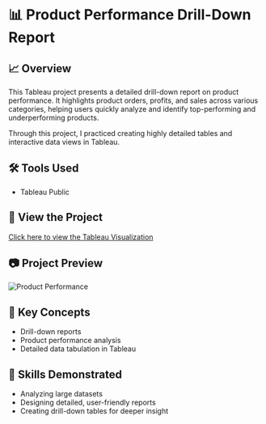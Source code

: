 # 📊 Product Performance Drill-Down Report

## 📈 Overview
This Tableau project presents a detailed drill-down report on product performance. It highlights product orders, profits, and sales across various categories, helping users quickly analyze and identify top-performing and underperforming products.

Through this project, I practiced creating highly detailed tables and interactive data views in Tableau.

## 🛠 Tools Used
- Tableau Public

## 🔗 View the Project
[Click here to view the Tableau Visualization](https://public.tableau.com/app/profile/layshla.bouscal/viz/CreateaProductPerformanceDrill-DownReport/ProductPerformance)

## 📷 Project Preview
![Product Performance](https://github.com/user-attachments/assets/26394267-5561-44ba-916f-89612943eed1)


## 🧠 Key Concepts
- Drill-down reports
- Product performance analysis
- Detailed data tabulation in Tableau

## 🧩 Skills Demonstrated
- Analyzing large datasets
- Designing detailed, user-friendly reports
- Creating drill-down tables for deeper insight
